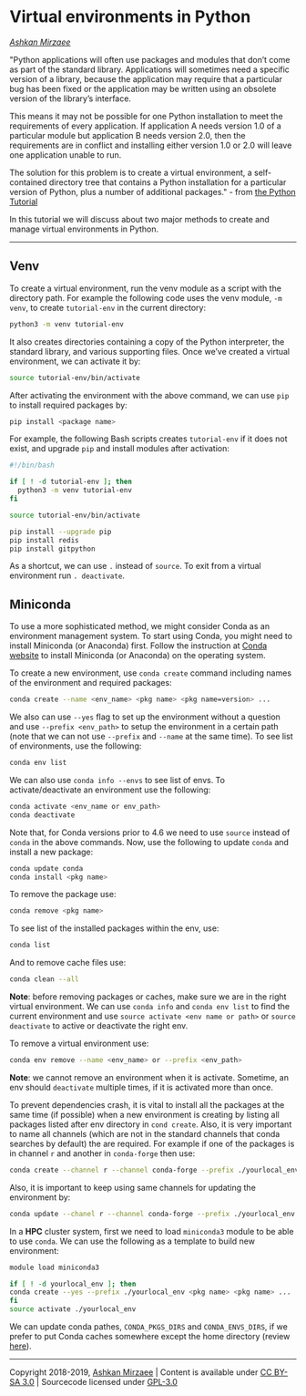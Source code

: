 # Virtual environments in Python
*[Ashkan Mirzaee](https://ashki23.github.io/index.html)*

"Python applications will often use packages and modules that don’t come
as part of the standard library. Applications will sometimes need a
specific version of a library, because the application may require that
a particular bug has been fixed or the application may be written using
an obsolete version of the library’s interface.

This means it may not be possible for one Python installation to meet
the requirements of every application. If application A needs version
1.0 of a particular module but application B needs version 2.0, then the
requirements are in conflict and installing either version 1.0 or 2.0
will leave one application unable to run.

The solution for this problem is to create a virtual environment, a
self-contained directory tree that contains a Python installation for a
particular version of Python, plus a number of additional packages." -
from [the Python Tutorial](https://docs.python.org/3/tutorial/venv.html)

In this tutorial we will discuss about two major methods to create and
manage virtual environments in Python.

-----

## Venv

To create a virtual environment, run the venv module as a script with
the directory path. For example the following code uses the venv module,
`-m venv`, to create `tutorial-env` in the current directory:

``` bash
python3 -m venv tutorial-env
```

It also creates directories containing a copy of the Python interpreter,
the standard library, and various supporting files. Once we’ve created a
virtual environment, we can activate it by:

``` bash
source tutorial-env/bin/activate
```

After activating the environment with the above command, we can use
`pip` to install required packages by:

``` bash
pip install <package name>
```

For example, the following Bash scripts creates `tutorial-env` if it
does not exist, and upgrade `pip` and install modules after activation:

``` bash
#!/bin/bash

if [ ! -d tutorial-env ]; then
  python3 -m venv tutorial-env
fi

source tutorial-env/bin/activate

pip install --upgrade pip
pip install redis
pip install gitpython
```

As a shortcut, we can use `.` instead of `source`. To exit from a
virtual environment run `. deactivate`.

## Miniconda

To use a more sophisticated method, we might consider Conda as an
environment management system. To start using Conda, you might need to
install Miniconda (or Anaconda) first. Follow the instruction at [Conda
website](https://conda.io/projects/conda/en/latest/user-guide/install/index.html)
to install Miniconda (or Anaconda) on the operating system.

To create a new environment, use `conda create` command including names
of the environment and required packages:

``` bash
conda create --name <env_name> <pkg name> <pkg name=version> ...
```

We also can use `--yes` flag to set up the environment without a
question and use `--prefix <env_path>` to setup the environment in a
certain path (note that we can not use `--prefix` and `--name` at the
same time). To see list of environments, use the following:

``` bash
conda env list
```

We can also use `conda info --envs` to see list of envs. To
activate/deactivate an environment use the following:

``` bash
conda activate <env_name or env_path>
conda deactivate
```

Note that, for Conda versions prior to 4.6 we need to use `source`
instead of `conda` in the above commands. Now, use the following to
update `conda` and install a new package:

``` bash
conda update conda
conda install <pkg name>
```

To remove the package use:

``` bash
conda remove <pkg name>
```

To see list of the installed packages within the env, use:

``` bash
conda list
```

And to remove cache files use:

``` bash
conda clean --all
```

**Note**: before removing packages or caches, make sure we are in the
right virtual environment. We can use `conda info` and `conda env list`
to find the current environment and use `source activate <env name or
path>` or `source deactivate` to active or deactivate the right env.

To remove a virtual environment use:

``` bash
conda env remove --name <env_name> or --prefix <env_path>
```

**Note**: we cannot remove an environment when it is activate. Sometime,
an env should `deactivate` multiple times, if it is activated more than
once.

To prevent dependencies crash, it is vital to install all the packages
at the same time (if possible) when a new environment is creating by
listing all packages listed after env directory in `cond create`. Also,
it is very important to name all channels (which are not in the standard
channels that conda searches by default) the are required. For example
if one of the packages is in channel `r` and another in `conda-forge`
then use:

``` bash
conda create --channel r --channel conda-forge --prefix ./yourlocal_env <pkg name> <pkg name> <pkg name> ...
```

Also, it is important to keep using same channels for updating the
environment by:

``` bash
conda update --chanel r --channel conda-forge --prefix ./yourlocal_env <pkg name> <pkg name> ...
```

In a **HPC** cluster system, first we need to load `miniconda3` module
to be able to use `conda`. We can use the following as a template to
build new environment:

``` bash
module load miniconda3

if [ ! -d yourlocal_env ]; then
conda create --yes --prefix ./yourlocal_env <pkg name> <pkg name> ...
fi
source activate ./yourlocal_env
```

We can update conda pathes, `CONDA_PKGS_DIRS` and `CONDA_ENVS_DIRS`, if
we prefer to put Conda caches somewhere except the home directory
(review
[here](https://docs.conda.io/projects/conda/en/latest/user-guide/configuration/use-condarc.html#specify-environment-directories-envs-dirs)).

---

Copyright 2018-2019, [Ashkan Mirzaee](https://ashki23.github.io/index.html) | Content is available under [CC BY-SA 3.0](https://creativecommons.org/licenses/by-sa/3.0/) | Sourcecode licensed under [GPL-3.0](https://www.gnu.org/licenses/gpl-3.0.en.html)
